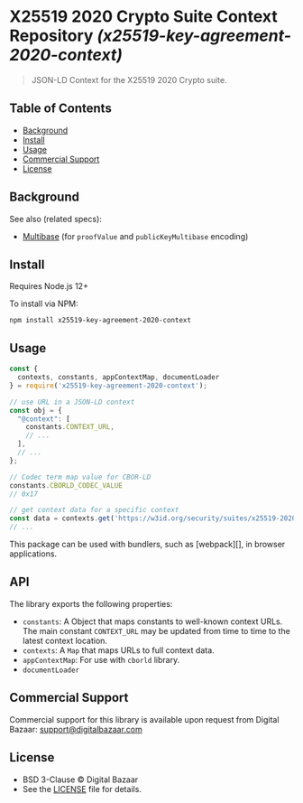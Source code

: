 # X25519 2020 Crypto Suite Context Repository _(x25519-key-agreement-2020-context)_

<!-- [![NPM Version](https://img.shields.io/npm/v/x25519-key-agreement-2020-context.svg?style=flat-square)](https://npm.im/x25519-key-agreement-2020-context) -->

> JSON-LD Context for the X25519 2020 Crypto suite.

## Table of Contents

- [Background](#background)
- [Install](#install)
- [Usage](#usage)
- [Commercial Support](#commercial-support)
- [License](#license)

## Background

See also (related specs):

* [Multibase](https://github.com/multiformats/multibase) (for `proofValue` and `publicKeyMultibase` encoding)

## Install

Requires Node.js 12+

To install via NPM:

```
npm install x25519-key-agreement-2020-context
```

## Usage

```js
const {
  contexts, constants, appContextMap, documentLoader
} = require('x25519-key-agreement-2020-context');

// use URL in a JSON-LD context
const obj = {
  "@context": [
    constants.CONTEXT_URL,
    // ...
  ],
  // ...
};

// Codec term map value for CBOR-LD
constants.CBORLD_CODEC_VALUE
// 0x17

// get context data for a specific context
const data = contexts.get('https://w3id.org/security/suites/x25519-2020/v1');
// ...
```

This package can be used with bundlers, such as [webpack][], in browser
applications.

## API

The library exports the following properties:
- `constants`: A Object that maps constants to well-known context URLs. The
  main constant `CONTEXT_URL` may be updated from time to time to the
  latest context location.
- `contexts`: A `Map` that maps URLs to full context data.
- `appContextMap`: For use with `cborld` library.
- `documentLoader`


## Commercial Support

Commercial support for this library is available upon request from
Digital Bazaar: support@digitalbazaar.com

## License

- BSD 3-Clause © Digital Bazaar
- See the [LICENSE](./LICENSE) file for details.
